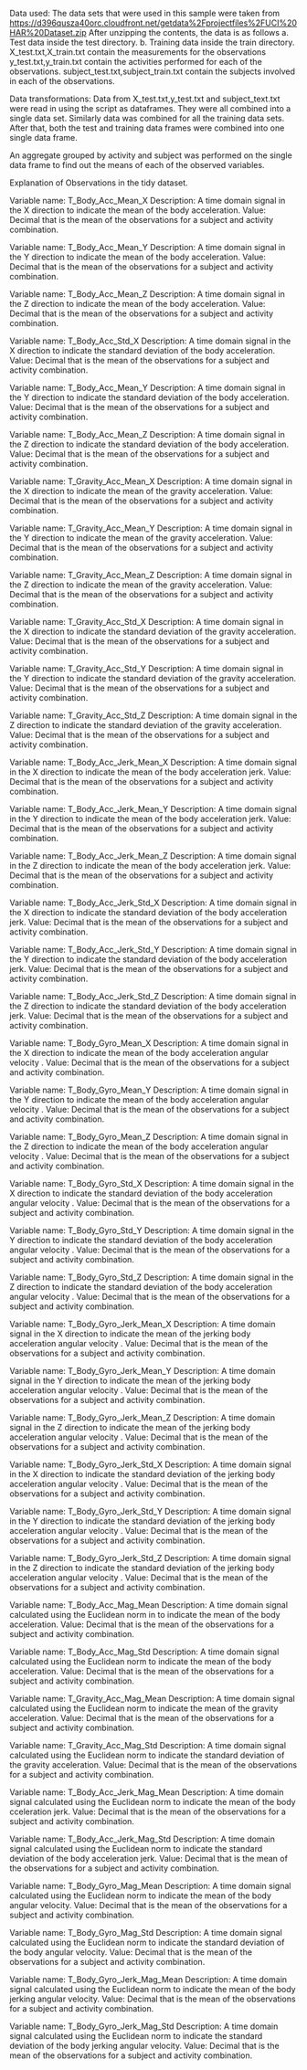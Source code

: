 Data used:
The data sets that were used in this sample were taken from 
https://d396qusza40orc.cloudfront.net/getdata%2Fprojectfiles%2FUCI%20HAR%20Dataset.zip
After unzipping the contents, the data is as follows
a. Test data inside the test directory.
b. Training data inside the train directory.
X_test.txt,X_train.txt contain the measurements for the observations
y_test.txt,y_train.txt contain the activities performed for each of the observations.
subject_test.txt,subject_train.txt contain the subjects involved in each of the observations.

Data transformations:
Data from X_test.txt,y_test.txt and subject_text.txt were read in using the script as dataframes. They were all combined into a single data set.
Similarly data was combined for all the training data sets.
After that, both the test and training data frames were combined into one single data frame.

An aggregate grouped by activity and subject was performed on the single data frame to find out the means of each of the observed variables.

Explanation of Observations in the tidy dataset.

Variable name: T_Body_Acc_Mean_X
Description: A time domain signal in the X direction to indicate the mean of the body acceleration.
Value: Decimal that is the mean of the observations for a subject and activity combination.

Variable name: T_Body_Acc_Mean_Y
Description: A time domain signal in the Y direction to indicate the mean of the body acceleration.
Value: Decimal that is the mean of the observations for a subject and activity combination.

Variable name: T_Body_Acc_Mean_Z
Description: A time domain signal in the Z direction to indicate the mean of the body acceleration.
Value: Decimal that is the mean of the observations for a subject and activity combination.

Variable name: T_Body_Acc_Std_X
Description: A time domain signal in the X direction to indicate the standard deviation of the body acceleration.
Value: Decimal that is the mean of the observations for a subject and activity combination.

Variable name: T_Body_Acc_Mean_Y
Description: A time domain signal in the Y direction to indicate the standard deviation of the body acceleration.
Value: Decimal that is the mean of the observations for a subject and activity combination.

Variable name: T_Body_Acc_Mean_Z
Description: A time domain signal in the Z direction to indicate the standard deviation of the body acceleration.
Value: Decimal that is the mean of the observations for a subject and activity combination.

Variable name: T_Gravity_Acc_Mean_X
Description: A time domain signal in the X direction to indicate the mean of the gravity acceleration.
Value: Decimal that is the mean of the observations for a subject and activity combination.

Variable name: T_Gravity_Acc_Mean_Y
Description: A time domain signal in the Y direction to indicate the mean of the gravity acceleration.
Value: Decimal that is the mean of the observations for a subject and activity combination.

Variable name: T_Gravity_Acc_Mean_Z
Description: A time domain signal in the Z direction to indicate the mean of the gravity acceleration.
Value: Decimal that is the mean of the observations for a subject and activity combination.

Variable name: T_Gravity_Acc_Std_X
Description: A time domain signal in the X direction to indicate the standard deviation of the gravity acceleration.
Value: Decimal that is the mean of the observations for a subject and activity combination.

Variable name: T_Gravity_Acc_Std_Y
Description: A time domain signal in the Y direction to indicate the standard deviation of the gravity acceleration.
Value: Decimal that is the mean of the observations for a subject and activity combination.

Variable name: T_Gravity_Acc_Std_Z
Description: A time domain signal in the Z direction to indicate the standard deviation of the gravity acceleration.
Value: Decimal that is the mean of the observations for a subject and activity combination.

Variable name: T_Body_Acc_Jerk_Mean_X
Description: A time domain signal in the X direction to indicate the mean of the body acceleration jerk.
Value: Decimal that is the mean of the observations for a subject and activity combination.

Variable name: T_Body_Acc_Jerk_Mean_Y
Description: A time domain signal in the Y direction to indicate the mean of the body acceleration jerk.
Value: Decimal that is the mean of the observations for a subject and activity combination.

Variable name: T_Body_Acc_Jerk_Mean_Z
Description: A time domain signal in the Z direction to indicate the mean of the body acceleration jerk.
Value: Decimal that is the mean of the observations for a subject and activity combination.

Variable name: T_Body_Acc_Jerk_Std_X
Description: A time domain signal in the X direction to indicate the standard deviation of the body acceleration jerk.
Value: Decimal that is the mean of the observations for a subject and activity combination.

Variable name: T_Body_Acc_Jerk_Std_Y
Description: A time domain signal in the Y direction to indicate the standard deviation of the body acceleration jerk.
Value: Decimal that is the mean of the observations for a subject and activity combination.

Variable name: T_Body_Acc_Jerk_Std_Z
Description: A time domain signal in the Z direction to indicate the standard deviation of the body acceleration jerk.
Value: Decimal that is the mean of the observations for a subject and activity combination.

Variable name: T_Body_Gyro_Mean_X
Description: A time domain signal in the X direction to indicate the mean of the body acceleration angular velocity . 
Value: Decimal that is the mean of the observations for a subject and activity combination.

Variable name: T_Body_Gyro_Mean_Y
Description: A time domain signal in the Y direction to indicate the mean of the body acceleration angular velocity .
Value: Decimal that is the mean of the observations for a subject and activity combination.

Variable name: T_Body_Gyro_Mean_Z
Description: A time domain signal in the Z direction to indicate the mean of the body acceleration angular velocity .
Value: Decimal that is the mean of the observations for a subject and activity combination.

Variable name: T_Body_Gyro_Std_X
Description: A time domain signal in the X direction to indicate the standard deviation of the body acceleration angular velocity . 
Value: Decimal that is the mean of the observations for a subject and activity combination.

Variable name: T_Body_Gyro_Std_Y
Description: A time domain signal in the Y direction to indicate the standard deviation of the body acceleration angular velocity .
Value: Decimal that is the mean of the observations for a subject and activity combination.

Variable name: T_Body_Gyro_Std_Z
Description: A time domain signal in the Z direction to indicate the standard deviation of the body acceleration angular velocity .
Value: Decimal that is the mean of the observations for a subject and activity combination.

Variable name: T_Body_Gyro_Jerk_Mean_X
Description: A time domain signal in the X direction to indicate the mean of the jerking body acceleration angular velocity . 
Value: Decimal that is the mean of the observations for a subject and activity combination.

Variable name: T_Body_Gyro_Jerk_Mean_Y
Description: A time domain signal in the Y direction to indicate the mean of the jerking body acceleration angular velocity .
Value: Decimal that is the mean of the observations for a subject and activity combination.

Variable name: T_Body_Gyro_Jerk_Mean_Z
Description: A time domain signal in the Z direction to indicate the mean of the jerking body acceleration angular velocity .
Value: Decimal that is the mean of the observations for a subject and activity combination.

Variable name: T_Body_Gyro_Jerk_Std_X
Description: A time domain signal in the X direction to indicate the standard deviation of the jerking body acceleration angular velocity . 
Value: Decimal that is the mean of the observations for a subject and activity combination.

Variable name: T_Body_Gyro_Jerk_Std_Y
Description: A time domain signal in the Y direction to indicate the standard deviation of the jerking body acceleration angular velocity .
Value: Decimal that is the mean of the observations for a subject and activity combination.

Variable name: T_Body_Gyro_Jerk_Std_Z
Description: A time domain signal in the Z direction to indicate the standard deviation of the jerking body acceleration angular velocity .
Value: Decimal that is the mean of the observations for a subject and activity combination.

Variable name: T_Body_Acc_Mag_Mean
Description: A time domain signal calculated using the Euclidean norm in to indicate the mean of the body acceleration.
Value: Decimal that is the mean of the observations for a subject and activity combination.

Variable name: T_Body_Acc_Mag_Std
Description: A time domain signal calculated using the Euclidean norm to indicate the mean of the body acceleration.
Value: Decimal that is the mean of the observations for a subject and activity combination.

Variable name: T_Gravity_Acc_Mag_Mean
Description: A time domain signal calculated using the Euclidean norm to indicate the mean of the gravity acceleration.
Value: Decimal that is the mean of the observations for a subject and activity combination.

Variable name: T_Gravity_Acc_Mag_Std
Description: A time domain signal calculated using the Euclidean norm to indicate the standard deviation of the gravity acceleration.
Value: Decimal that is the mean of the observations for a subject and activity combination.

Variable name: T_Body_Acc_Jerk_Mag_Mean
Description: A time domain signal calculated using the Euclidean norm to indicate the mean of the body cceleration jerk.
Value: Decimal that is the mean of the observations for a subject and activity combination.

Variable name: T_Body_Acc_Jerk_Mag_Std
Description: A time domain signal calculated using the Euclidean norm to indicate the standard deviation of the body acceleration jerk.
Value: Decimal that is the mean of the observations for a subject and activity combination.

Variable name: T_Body_Gyro_Mag_Mean
Description: A time domain signal calculated using the Euclidean norm to indicate the mean of the body angular velocity.
Value: Decimal that is the mean of the observations for a subject and activity combination.

Variable name: T_Body_Gyro_Mag_Std
Description: A time domain signal calculated using the Euclidean norm to indicate the standard deviation of the body angular velocity.
Value: Decimal that is the mean of the observations for a subject and activity combination.

Variable name: T_Body_Gyro_Jerk_Mag_Mean
Description: A time domain signal calculated using the Euclidean norm to indicate the mean of the body jerking angular velocity.
Value: Decimal that is the mean of the observations for a subject and activity combination.

Variable name: T_Body_Gyro_Jerk_Mag_Std
Description: A time domain signal calculated using the Euclidean norm to indicate the standard deviation of the body jerking angular velocity.
Value: Decimal that is the mean of the observations for a subject and activity combination.
